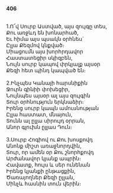 **406**

\
1.Ո՜վ Սուրբ Աստված, այս զույգը տես,\
Քու առջևդ են խոնարհած,\
Եւ հիմա այս պսակն օրհնես`\
Ըլլա Քեզմով կնքված։\
Միացումն այս խորհրդավոր\
Հաստատեցիր սկիզբեն,\
Նույն սուրբ կապով փրկյալք այսօր\
Քեզի հետ պինդ կապված են։\
\
2.Ինչպես Կանայի հարսնիքին\
Ջուրն գինիի փոխեցիր,\
Նույնպես այսօր ալ այս զույգին\
Տուր օրհնություն երկնաձիր։\
Իրենց սուրբ կապն ամուսնության\
Ըլլա հաստատ, մնայուն,\
Տունն ալ ըլլա սիրույդ օրրան,\
Անոր գլուխն ըլլաս Դուն։\
\
3.Սուրբ Հոգիով ու Քու խոսքովդ\
Անոնք միշտ առաջնորդվին,\
Տուր, որ ամեն օր Քու շնորհքովդ\
Արժանավոր կյանք ապրին։\
Հավատք, հույս և սեր ունենան\
Իրենց կյանքի ընթացքին,\
Ծառայողներ Քեզի ըլլան,\
Մինչև հասնին տուն վերին։
